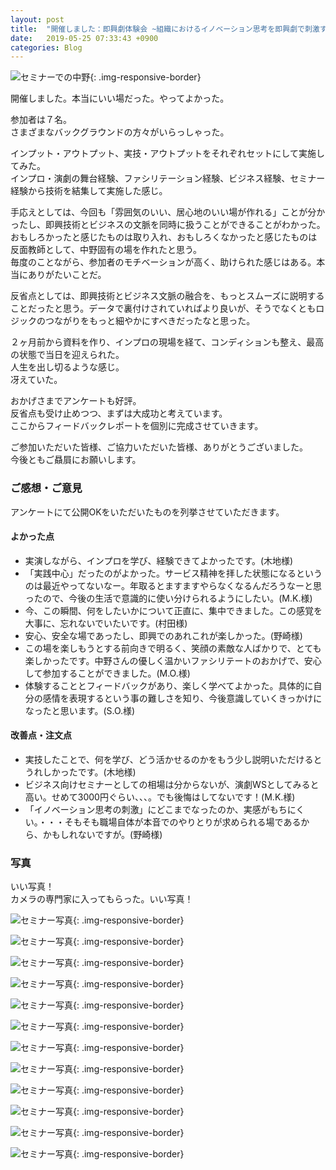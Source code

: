 ```yaml
---
layout: post
title:  "開催しました：即興劇体験会 ~組織におけるイノベーション思考を即興劇で刺激する~"
date:   2019-05-25 07:33:43 +0900
categories: Blog
---
```



![セミナーでの中野]({{site.baseurl}}/img/20190525_01.jpg){: .img-responsive-border} 

開催しました。本当にいい場だった。やってよかった。

参加者は７名。  
さまざまなバックグラウンドの方々がいらっしゃった。

インプット・アウトプット、実技・アウトプットをそれぞれセットにして実施してみた。  
インプロ・演劇の舞台経験、ファシリテーション経験、ビジネス経験、セミナー経験から技術を結集して実施した感じ。

手応えとしては、今回も「雰囲気のいい、居心地のいい場が作れる」ことが分かったし、即興技術とビジネスの文脈を同時に扱うことができることがわかった。  
おもしろかったと感じたものは取り入れ、おもしろくなかったと感じたものは反面教師として、中野固有の場を作れたと思う。  
毎度のことながら、参加者のモチベーションが高く、助けられた感じはある。本当にありがたいことだ。

反省点としては、即興技術とビジネス文脈の融合を、もっとスムーズに説明することだったと思う。データで裏付けされていればより良いが、そうでなくともロジックのつながりをもっと細やかにすべきだったなと思った。

２ヶ月前から資料を作り、インプロの現場を経て、コンディションも整え、最高の状態で当日を迎えられた。  
人生を出し切るような感じ。  
冴えていた。

おかげさまでアンケートも好評。  
反省点も受け止めつつ、まずは大成功と考えています。  
ここからフィードバックレポートを個別に完成させていきます。

ご参加いただいた皆様、ご協力いただいた皆様、ありがとうございました。  
今後ともご贔屓にお願いします。

### ご感想・ご意見

アンケートにて公開OKをいただいたものを列挙させていただきます。

#### よかった点

* 実演しながら、インプロを学び、経験できてよかったです。(木地様)
* 「実践中心」だったのがよかった。サービス精神を拝した状態になるというのは最近やってないなー。年取るとますますやらなくなるんだろうなーと思ったので、今後の生活で意識的に使い分けられるようにしたい。(M.K.様)
* 今、この瞬間、何をしたいかについて正直に、集中できました。この感覚を大事に、忘れないでいたいです。(村田様)
* 安心、安全な場であったし、即興でのあれこれが楽しかった。(野崎様)
* この場を楽しもうとする前向きで明るく、笑顔の素敵な人ばかりで、とても楽しかったです。中野さんの優しく温かいファシリテートのおかげで、安心して参加することができました。(M.O.様)
* 体験することとフィードバックがあり、楽しく学べてよかった。具体的に自分の感情を表現するという事の難しさを知り、今後意識していくきっかけになったと思います。(S.O.様)

#### 改善点・注文点

* 実技したことで、何を学び、どう活かせるのかをもう少し説明いただけるとうれしかったです。(木地様)
* ビジネス向けセミナーとしての相場は分からないが、演劇WSとしてみると高い。せめて3000円ぐらい、、、。でも後悔はしてないです！(M.K.様)
* 「イノベーション思考の刺激」にどこまでなったのか、実感がもちにくい。・・・そもそも職場自体が本音でのやりとりが求められる場であるから、かもしれないですが。(野崎様)

### 写真

いい写真！  
カメラの専門家に入ってもらった。いい写真！  


![セミナー写真]({{site.baseurl}}/img/20190525_02.jpg){: .img-responsive-border} 

![セミナー写真]({{site.baseurl}}/img/20190525_03.jpg){: .img-responsive-border} 

![セミナー写真]({{site.baseurl}}/img/20190525_04.jpg){: .img-responsive-border} 

![セミナー写真]({{site.baseurl}}/img/20190525_05.jpg){: .img-responsive-border} 

![セミナー写真]({{site.baseurl}}/img/20190525_06.jpg){: .img-responsive-border} 

![セミナー写真]({{site.baseurl}}/img/20190525_07.jpg){: .img-responsive-border} 

![セミナー写真]({{site.baseurl}}/img/20190525_08.jpg){: .img-responsive-border} 

![セミナー写真]({{site.baseurl}}/img/20190525_09.jpg){: .img-responsive-border} 

![セミナー写真]({{site.baseurl}}/img/20190525_10.jpg){: .img-responsive-border} 

![セミナー写真]({{site.baseurl}}/img/20190525_11.jpg){: .img-responsive-border} 

![セミナー写真]({{site.baseurl}}/img/20190525_12.jpg){: .img-responsive-border} 

![セミナー写真]({{site.baseurl}}/img/20190525_13.jpg){: .img-responsive-border} 
